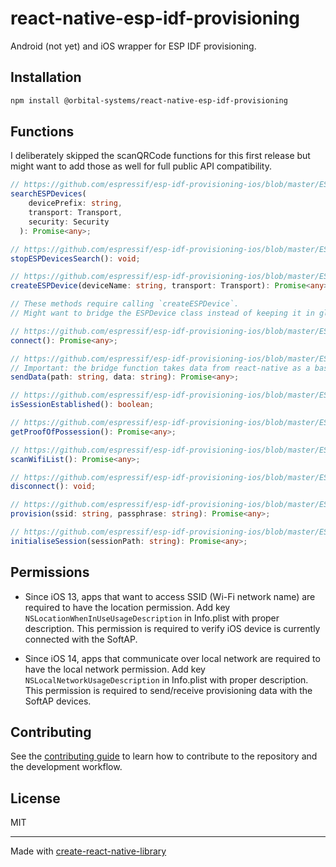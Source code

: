 # react-native-esp-idf-provisioning

Android (not yet) and iOS wrapper for ESP IDF provisioning.

## Installation

```sh
npm install @orbital-systems/react-native-esp-idf-provisioning
```

## Functions

I deliberately skipped the scanQRCode functions for this first release but might want to add those as well for full public API compatibility.



```ts
// https://github.com/espressif/esp-idf-provisioning-ios/blob/master/ESPProvision/ESPProvisionManager.swift#L97
searchESPDevices(
    devicePrefix: string,
    transport: Transport,
    security: Security
  ): Promise<any>;

// https://github.com/espressif/esp-idf-provisioning-ios/blob/master/ESPProvision/ESPProvisionManager.swift#L123
stopESPDevicesSearch(): void;

// https://github.com/espressif/esp-idf-provisioning-ios/blob/master/ESPProvision/ESPProvisionManager.swift#L319
createESPDevice(deviceName: string, transport: Transport): Promise<any>;
```

```ts
// These methods require calling `createESPDevice`.
// Might want to bridge the ESPDevice class instead of keeping it in global scope?

// https://github.com/espressif/esp-idf-provisioning-ios/blob/master/ESPProvision/ESPDevice.swift#L164
connect(): Promise<any>;

// https://github.com/espressif/esp-idf-provisioning-ios/blob/master/ESPProvision/ESPDevice.swift#L249
// Important: the bridge function takes data from react-native as a base64 encoded string, decodes it and sends it to the device
sendData(path: string, data: string): Promise<any>;

// https://github.com/espressif/esp-idf-provisioning-ios/blob/master/ESPProvision/ESPDevice.swift#L260
isSessionEstablished(): boolean;

// https://github.com/espressif/esp-idf-provisioning-ios/blob/master/ESPProvision/ESPDevice.swift#L76
getProofOfPossession(): Promise<any>;

// https://github.com/espressif/esp-idf-provisioning-ios/blob/master/ESPProvision/ESPDevice.swift#L422
scanWifiList(): Promise<any>;

// https://github.com/espressif/esp-idf-provisioning-ios/blob/master/ESPProvision/ESPDevice.swift#L407
disconnect(): void;

// https://github.com/espressif/esp-idf-provisioning-ios/blob/master/ESPProvision/ESPDevice.swift#L325
provision(ssid: string, passphrase: string): Promise<any>;

// https://github.com/espressif/esp-idf-provisioning-ios/blob/master/ESPProvision/ESPDevice.swift#L444
initialiseSession(sessionPath: string): Promise<any>;
```

## Permissions

- Since iOS 13, apps that want to access SSID (Wi-Fi network name) are required to have the location permission. Add key `NSLocationWhenInUseUsageDescription` in Info.plist with proper description. This permission is required to verify iOS device is currently connected with the SoftAP. 

- Since iOS 14, apps that communicate over local network are required to have the local network permission. Add key `NSLocalNetworkUsageDescription` in Info.plist with proper description. This permission is required to send/receive provisioning data with the SoftAP devices.


## Contributing

See the [contributing guide](CONTRIBUTING.md) to learn how to contribute to the repository and the development workflow.

## License

MIT

---

Made with [create-react-native-library](https://github.com/callstack/react-native-builder-bob)
